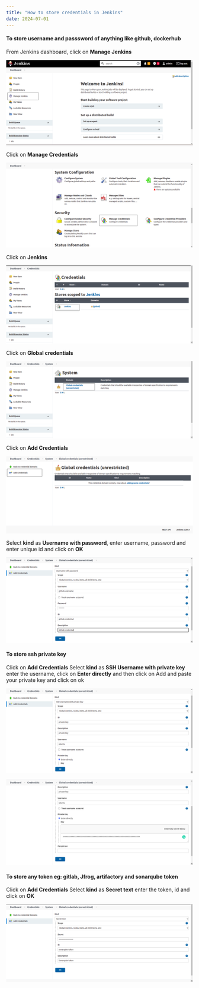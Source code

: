 ```yaml
---
title: "How to store credentials in Jenkins"
date: 2024-07-01
---
```


#### To store username and passsword of anything like github, dockerhub

From Jenkins dashboard, click on **Manage Jenkins**

![Jenkins](../../images/jenkins-manage-jenkins.png)

Click on **Manage Credentials**

![Jenkins](../../images/jenkins-manage-credentials.png)

Click on **Jenkins**

![Jenkins](../../images/jenkins-click-on-jenkins.png)

Click on **Global credentials**

![Jenkins](../../images/jenkins-click-on-global-credentials.png)

Click on **Add Credentials**

![Jenkins](../../images/jenkins-add-credentials.png)

Select **kind** as **Username with password**, enter username, password and enter unique id and click on **OK**

![Jenkins](../../images/jenkins-username-credential.png)

#### To store ssh private key

Click on **Add Credentials** Select **kind** as **SSH Username with private key** enter the username, click on **Enter directly** and then click on Add and paste your private key and click on ok

![Jenkins](../../images/jenkins-private-key-credential.png)

![Jenkins](../../images/jenkins-private-key-credential-2.png)

#### To store any token eg: gitlab, Jfrog, artifactory and sonarqube token

Click on **Add Credentials** Select **kind** as **Secret text** enter the token, id and click on **OK**

![Jenkins](../../images/jenkins-token-credential.png)
